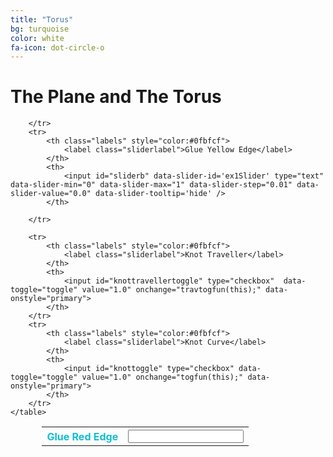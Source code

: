 ```yaml
---
title: "Torus"
bg: turquoise
color: white
fa-icon: dot-circle-o
---
```


<script src="https://ajax.googleapis.com/ajax/libs/jquery/1.12.4/jquery.min.js"></script>

<link href="https://gitcdn.github.io/bootstrap-toggle/2.2.2/css/bootstrap-toggle.min.css" rel="stylesheet">
<script src="https://gitcdn.github.io/bootstrap-toggle/2.2.2/js/bootstrap-toggle.min.js"></script>

<script src="/lib/mathbox/build/mathbox-bundle.js"></script>
<link rel="stylesheet" href="/lib/mathbox/build/mathbox.css">
<meta name="viewport" content="initial-scale=1, maximum-scale=1">
    
# The Plane and The Torus

<!--
<aside style="width:100%;">
<div class="icontain"><iframe src="/TorusKnotFibration/visuals/toruswithtraveller.html"  frameborder="0" scrolling="no" ></iframe></div>
</aside>
-->

<table class="panel" style="margin-left: auto;
margin-right: auto; width:80%">
        <tr>
            <th class="labels" style="color:#0fbfcf">
                <label class="sliderlabel">Glue Red Edge</label>
            </th>
            <th>
                <input id="slidera" data-slider-id='ex1Slider' type="text" data-slider-min="0" data-slider-max="1" data-slider-step="0.01" data-slider-value="0.0" data-slider-tooltip='hide' />
            </th>

        </tr>
        <tr>
            <th class="labels" style="color:#0fbfcf">
                <label class="sliderlabel">Glue Yellow Edge</label>
            </th>
            <th>
                <input id="sliderb" data-slider-id='ex1Slider' type="text" data-slider-min="0" data-slider-max="1" data-slider-step="0.01" data-slider-value="0.0" data-slider-tooltip='hide' />
            </th>

        </tr>

        <tr>
            <th class="labels" style="color:#0fbfcf">
                <label class="sliderlabel">Knot Traveller</label>
            </th>
            <th>
                <input id="knottravellertoggle" type="checkbox"  data-toggle="toggle" value="1.0" onchange="travtogfun(this);" data-onstyle="primary">
            </th>
        </tr>
        <tr>
            <th class="labels" style="color:#0fbfcf">
                <label class="sliderlabel">Knot Curve</label>
            </th>
            <th>
                <input id="knottoggle" type="checkbox" data-toggle="toggle" value="1.0" onchange="togfun(this);" data-onstyle="primary">
            </th>
        </tr>
    </table>
    
    
<!--
<script>
        //Slider Script
        $('#slidera').slider({
            formatter: function(value) {
                return 'Current value: ' + value;
            }
        });

        $('#sliderb').slider({
            formatter: function(value) {
                return 'Current value: ' + value;
            }
        });

        $('#slider').on('slide', slidefunction)



        function slidefunction() {

            var sliderval = Number($('#slider').val());

            mathbox.select('surface').set('opacity', sliderval);
            console.log(typeof sliderval)
        }

        //Button SCript

        $('#knottravellertoggle').bootstrapSwitch({
            size: 'small',
            offColor: 'danger',
        });

        function travtogfun(button) {
            var butprop = $('#knottravellertoggle').prop('checked');
            var butval = $('#knottravellertoggle').val();
            if (butprop == true) {
                $('#knottravellertoggle').val(1.0);
                console.log('true!')
                mathbox.select('#knottraveller')[0].set('opacity', 1.0)
            } else {
                $('#knottravellertoggle').val();
                mathbox.select('#knottraveller')[0].set('opacity', 0.0)
            }

        }
        
         $('#knottoggle').bootstrapSwitch({
            size: 'small',
            offColor: 'danger',
        });

        function togfun(button) {
            var butprop = $('#knottoggle').prop('checked');
            var butval = $('#knottoggle').val();
            if (butprop == true) {
                $('#knottoggle').val(1.0);
                mathbox.select('#knotcurve')[0].set('opacity', 1.0)
            } else {
                $('#knottoggle').val();
                mathbox.select('#knotcurve')[0].set('opacity', 0.0)
            }

        }

    </script>
-->
    
<script>
        var mathbox = mathBox({
            plugins: ['core', 'controls', 'cursor'],
            controls: {
                // Orbit controls, i.e. Euler angles, with gimbal lock
                klass: THREE.OrbitControls,
                parameters: {
                    noZoom: true
                },

                // Trackball controls, i.e. Free quaternion rotation
                //klass: THREE.TrackballControls,
            },
            mathbox: {
                warmup: 1
            }
        });
        if (mathbox.fallback) throw "WebGL not supported"

        var three = mathbox.three;
        three.renderer.setClearColor(new THREE.Color('#f8f8f8'), 1.0);

        var time = three.Time.clock;

        // Place camera
        var camera =
            mathbox
            .camera({
                proxy: true,
                position: [0, 0, 3],
                lookAt: [0, 0, 0]

            });



        // 2D cartesian
        var view =
            mathbox
            .cartesian({
                position: [0, 0, -0.33],
                range: [
                    [-math.pi, math.pi],
                    [-math.pi, math.pi],
                    [-math.pi, math.pi]
                ],
                scale: [1, 1, 1],
            });


        var alpha = 2;

        //Quality of Life
        var pi = math.pi;
        var sin = math.sin;
        var cos = math.cos;

        function torus(x, y) {
            R = 2;
            r = 1;

            var a = Number($('#slidera').val())
            var b = Number($('#sliderb').val())

            // return [(R-r*cos(x*b))*((1-a)*y+sin(a*y)),(R-r*cos(b*x))*-cos(a*y),(1-b)*x + r*sin(b*x)]

            return [
                (R - r * cos(x * b)) * ((1 - a) * y + sin(a * y)), (1 - b) * x + r * sin(b * x), (R - r * cos(b * x)) * -cos(a * y) + 1
            ]

        }

        view.area({
            id: 'densearea',
            width: 100,
            height: 100,
            // axes: [1, 3],
            expr: function(emit, x, y, i, j, time) {
                emit(...torus(x, y));

            },
            items: 1,
            channels: 3,
        });

        view.surface({
            shaded: false,
            color: '#0fbfcf'

        });

        view.area({
            id: 'sparsearea',
            width: 64,
            height: 10,
            // axes: [1, 3],
            expr: function(emit, x, y, i, j, time) {
                emit(...torus(x, y));
                emit(...torus(y, x));
            },
            items: 2,
            channels: 3,
        });

        view.resample({
            id: 'sparsesample',
            source: mathbox.select('#densearea')[1],
            width: 64,
            height: 10
        })

        view.line({
            points: mathbox.select('#sparsesample')[1],
            color: 'white',
            zBias: 10
        })

        //Edges of Torus
        view.interval({
            id: 'redline',
            width: 64,
            expr: function(emit, x, i, time) {
                emit(...torus(x, -pi));
                emit(...torus(x, pi));
            },
            items: 2,
            channels: 3,
        })

        view.line({
            points: mathbox.select('#redline')[1],
            color: '#FF4136',
            zBias: 12
        })


        view.interval({
            id: 'yellowline',
            width: 64,
            expr: function(emit, y, i, time) {
                emit(...torus(-pi, y));
                emit(...torus(pi, y));
            },
            items: 2,
            channels: 3,
        })

        view.line({
            points: mathbox.select('#yellowline')[1],
            color: '#FFDC00',
            zBias: 13
        })

        // Torus Knot Parameters
        var p = 2;
        var q = 3;
        var m = p / q;
        var m2 = q / p;
        var eps = 0.01;


        function mod2pi(x) {
            return (x % (2 * pi) + 2 * pi) % (2 * pi)
        }




        // Knot Curve
        function knot(x) {
            return (m2 * x) % (2 * pi);
        }

        view.interval({
            range: [0, 2 * p * pi],
            expr: function(emit, x, i, t) {
                //-(pi,pi,0) needed for new bounds
                emit(...torus(x % (2 * pi) - pi, knot(x) - pi));
            },
            width: 400,
            channels: 3,
        });
        view.line({
            id: 'knotcurve',
            color: 'green',
            opacity: 0,
            proximity: 10,
            blending: 'no',
            zBias: 14
        })



        // Knot Traveller

        function sphere(r, th, ph, x, y, z) {
            return [r * cos(th) * sin(ph) + x, r * sin(th) * sin(ph) + y, r * cos(ph) + z]
        }
        view.area({
            id: 'spherearea',
            width: 100,
            height: 100,
            // axes: [1, 3],
            expr: function(emit, x, y, i, j, time) {
                var t = time
                var [X, Y, Z] = torus(t % (2 * pi) - pi, knot(t) - pi);
                emit(...sphere(0.1, x, y, X, Y, Z));

            },
            items: 1,
            channels: 3,

        });

        view.surface({
            id:'knottraveller',
            shaded: false,
            color: 'green',
            opacity: 0,

        });

        mathbox.set('focus', 2);

</script>